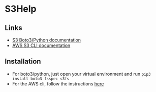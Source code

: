 # S3Help

## Links
- [S3 Boto3/Python documentation](https://boto3.amazonaws.com/v1/documentation/api/latest/reference/services/s3.html)
- [AWS S3 CLI documentation](https://awscli.amazonaws.com/v2/documentation/api/latest/reference/s3/index.html)

## Installation
- For boto3/python, just open your virtual environment and run `pip3 install boto3 fsspec s3fs`
- For the AWS cli, follow the instructions [here](https://docs.aws.amazon.com/cli/latest/userguide/getting-started-install.html)
